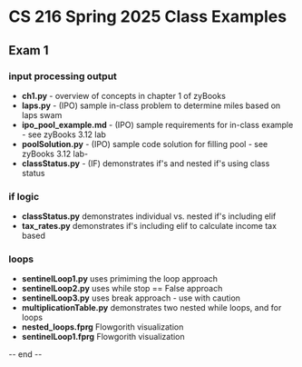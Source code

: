 # CS 216 Spring 2025 Class Examples

## Exam 1 ##

### input processing output ##
- **ch1.py** - overview of concepts in chapter 1 of zyBooks
- **laps.py** - (IPO) sample in-class problem to determine miles based on laps swam
- **ipo_pool_example.md** - (IPO) sample requirements for in-class example - see zyBooks 3.12 lab
- **poolSolution.py** - (IPO) sample code solution for filling pool - see zyBooks 3.12 lab- 
- **classStatus.py** - (IF) demonstrates if's and nested if's using class status

### if logic ###
- **classStatus.py** demonstrates individual vs. nested if's including elif
- **tax_rates.py** demonstrates if's including elif to calculate income tax based

### loops ###
- **sentinelLoop1.py** uses primiming the loop approach
- **sentinelLoop2.py** uses while stop == False approach
- **sentinelLoop3.py** uses break approach - use with caution
- **multiplicationTable.py** demonstrates two nested while loops, and for loops
- **nested_loops.fprg** Flowgorith visualization
- **sentinelLoop1.fprg** Flowgorith visualization


-- end --

